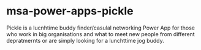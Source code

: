 # msa-power-apps-pickle

Pickle is a lucnhtime buddy finder/casulal networking Power App for those who work in big organisations and what to meet new people from different depratmernts or are simply looking for a lunchttime jog buddy.
